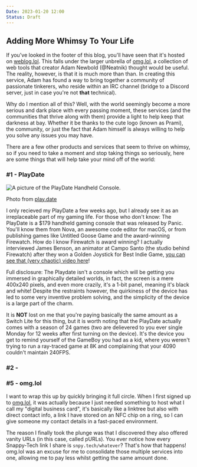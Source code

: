 ```yaml
---
Date: 2023-01-20 12:00
Status: Draft
---
```


## Adding More Whimsy To Your Life

If you've looked in the footer of this blog, you'll have seen that it's hosted on [weblog.lol](https//weblog.lol). This falls under the larger unbrella of [omg.lol](https://omg.lol), a collection of web tools that creator Adam Newbold (@Neatnik) thought would be useful. The reality, however, is that it is much more than than. In creating this service, Adam has found a way to bring together a community of passionate tinkerers, who reside within an IRC channel (bridge to a Discord server, just in case you're not **that** technical).

Why do I mention all of this? Well, with the world seemingly become a more serious and dark place with every passing moment, these services (and the communities that thrive along with them) provide a light to help keep that darkness at bay. Whether it be thanks to the cute logo (known as Prami), the community, or just the fact that Adam himself is always willing to help you solve any issues you may have.

There are a few other products and services that seem to thrive on whimsy, so if you need to take a moment and stop taking things so seriously, here are some things that will help take your mind off of the world:

### #1 - PlayDate

![A picture of the PlayDate Handheld Console.](https://static-fastly.play.date/static/images/gallery-04-fullsize.jpg)<div class="caption">Photo from [play.date](https://play.date)</div>

I only recieved my PlayDate a few weeks ago, but I already see it as an irreplaceable part of my gaming life. For those who don't know: The PlayDate is a $179 handheld gaming console that was released by Panic. You'll know them from Nova, an awesome code editor for macOS, or from publishing games like Untitled Goose Game and the award-winning Firewatch. How do I know Firewatch is award winning? I actually interviewed James Benson, an animator at Campo Santo (the studio behind Firewatch) after they won a Golden Joystick for Best Indie Game, [you can see that (very chaotic) video here](https://youtu.be/W-wYWfAuag8)!

Full disclosure: The Playdate isn't a console which will be getting you immersed in graphically detailed worlds, in fact, the screen is a mere 400x240 pixels, and even more crazily, it's a 1-bit panel, meaning it's black and white! Despite the restraints however, the quirkiness of the device has led to some very inventive problem solving, and the simplicity of the device is a large part of the charm.

It is **NOT** lost on me that you're paying basically the same amount as a Switch Lite for this thing, but it is worth noting that the PlayDate actually comes with a season of 24 games (two are delievered to you ever single Monday for 12 weeks after first turning on the device). It's the device you get to remind yourself of the GameBoy you had as a kid, where you weren't trying to run a ray-traced game at 8K and complaining that your 4090 couldn't maintain 240FPS.

### #2 - 







### #5 - omg.lol

I want to wrap this up by quickly bringing it full circle. When I first signed up to [omg.lol](https://omg.lol), it was actually because I just needed something to host what I call my "digital business card", it's basically like a linktree but also with direct contact info, a link I have stored on an NFC chip on a ring, so I can give someone my contact details in a fast-paced environment.

The reason I finally took the plunge was that I discovered they also offered vanity URLs (in this case, called pURLs). You ever notice how every Snappy-Tech link I share is `snpy.tech/whatever`? That's how that happens! omg.lol was an excuse for me to consolidate those multiple services into one, allowing me to pay less whilst getting the same amount done.